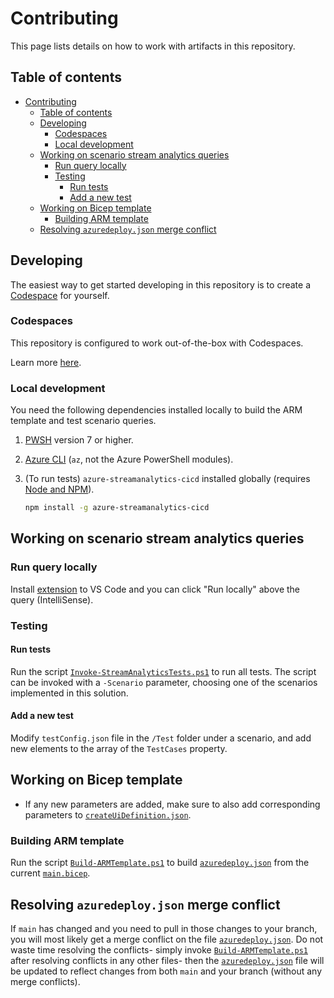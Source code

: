 # Contributing

This page lists details on how to work with artifacts in this repository.

## Table of contents

- [Contributing](#contributing)
  - [Table of contents](#table-of-contents)
  - [Developing](#developing)
    - [Codespaces](#codespaces)
    - [Local development](#local-development)
  - [Working on scenario stream analytics queries](#working-on-scenario-stream-analytics-queries)
    - [Run query locally](#run-query-locally)
    - [Testing](#testing)
      - [Run tests](#run-tests)
      - [Add a new test](#add-a-new-test)
  - [Working on Bicep template](#working-on-bicep-template)
    - [Building ARM template](#building-arm-template)
  - [Resolving `azuredeploy.json` merge conflict](#resolving-azuredeployjson-merge-conflict)

## Developing

The easiest way to get started developing in this repository is to create a [Codespace](#codespaces) for yourself.

### Codespaces

This repository is configured to work out-of-the-box with Codespaces.

Learn more [here](https://docs.github.com/codespaces/getting-started/quickstart).

### Local development

You need the following dependencies installed locally to build the ARM template and test scenario queries.

1. [PWSH](https://docs.microsoft.com/powershell/scripting/install/installing-powershell) version 7 or higher.
1. [Azure CLI](https://docs.microsoft.com/cli/azure/install-azure-cli) (`az`, not the Azure PowerShell modules).
1. (To run tests) `azure-streamanalytics-cicd` installed globally (requires [Node and NPM](https://nodejs.org/)).

    ```bash
    npm install -g azure-streamanalytics-cicd
    ```

## Working on scenario stream analytics queries

### Run query locally

Install [extension](https://marketplace.visualstudio.com/items?itemName=ms-bigdatatools.vscode-asa) to VS Code and you can click "Run locally" above the query (IntelliSense).

### Testing

#### Run tests

Run the script [`Invoke-StreamAnalyticsTests.ps1`](./scripts/Invoke-StreamAnalyticsTests.ps1) to run all tests. The script can be invoked with a `-Scenario` parameter, choosing one of the scenarios implemented in this solution.

#### Add a new test

Modify `testConfig.json` file in the `/Test` folder under a scenario, and add new elements to the array of the `TestCases` property.

## Working on Bicep template

- If any new parameters are added, make sure to also add corresponding parameters to [`createUiDefinition.json`](./createUiDefinition.json).

### Building ARM template

Run the script [`Build-ARMTemplate.ps1`](./scripts/Build-ARMTemplate.ps1) to build [`azuredeploy.json`](./azuredeploy.json) from the current [`main.bicep`](./main.bicep).

## Resolving `azuredeploy.json` merge conflict

If `main` has changed and you need to pull in those changes to your branch, you will most likely get a merge conflict on the file [`azuredeploy.json`](./azuredeploy.json). Do not waste time resolving the conflicts- simply invoke [`Build-ARMTemplate.ps1`](./scripts/Build-ARMTemplate.ps1) after resolving conflicts in any other files- then the [`azuredeploy.json`](./azuredeploy.json) file will be updated to reflect changes from both `main` and your branch (without any merge conflicts).
